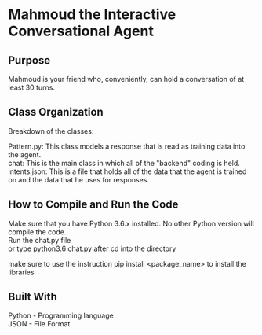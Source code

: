 # Mahmoud the Interactive Conversational Agent

## Purpose
Mahmoud is your friend who, conveniently, can hold a conversation of at least 30 turns. 

## Class Organization
Breakdown of the classes:

Pattern.py: This class models a response that is read as training data into the agent.  
chat: This is the main class in which all of the "backend" coding is held.  
intents.json: This is a file that holds all of the data that the agent is trained on and the data that he uses for responses.  

## How to Compile and Run the Code
Make sure that you have Python 3.6.x installed. No other Python version will compile the code.  
Run the chat.py file  
or type python3.6 chat.py after cd into the directory  

make sure to use the instruction pip install <package_name> to install the libraries

## Built With
Python - Programming language  
JSON - File Format  
